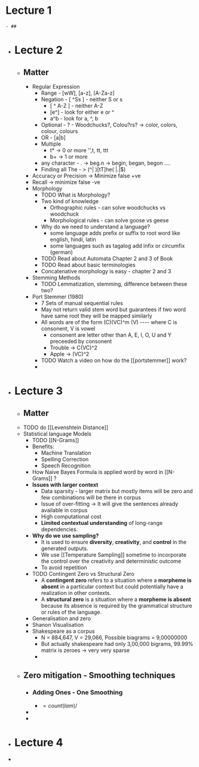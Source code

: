# Lecture 1
	- ##
- # Lecture 2
	- ## Matter
		- Regular Expression
			- Range - [wW], [a-z], [A-Za-z]
			- Negation - [ ^Ss \] - neither S or s
				- [ ^ A-Z ] - neither A-Z
				- [e^] - look for either e or ^
				- a^b - look for a, ^, b
			- Optional - ? - Woodchucks?, Colou?rs? -> color, colors, colour, colours
			- OR - [a|b]
			- Multiple
				- t* -> 0 or more '',t, tt, ttt
				- b+ -> 1 or more
			- any character - . -> beg.n -> begin, began, begon ....
			- Finding all The - > (^| )[tT]he( |\.|$)
		- Accuracy or Precision -> Minimize false +ve
		- Recall  -> minimize false -ve
		- Morphology
			- TODO What is Morphology?
			- Two kind of knowledge
				- Orthographic rules - can solve woodchucks vs woodchuck
				- Morphological rules -  can solve goose vs geese
			- Why do we need to understand a language?
				- some language adds prefix or suffix to root word like english, hindi, latin
				- some languages such as tagalog add infix  or circumfix (german)
			- TODO Read about Automata Chapter 2 and 3 of Book
			- TODO Read about basic terminologies
			- Concatenative morphology is easy -  chapter 2 and 3
		- Stemming Methods
			- TODO Lemmatization, stemming, difference between these two?
		- Port Stemmer (1980)
			- 7 Sets of manual sequential rules
			- May not return valid stem word but guarantees if two word have same root they will be mapped similarly
			- All words are of the form (C)(VC)^m (V) ---- where C is consonent, V is vowel
				- consonent are letter other than A, E, I, O, U and Y preceeded by consonent
				- Trouble -> C(VC)^2
				- Apple -> (VC)^2
			- TODO Watch a video on how do the [[portstemmer]] work?
			-
- # Lecture 3
	- ## Matter
	- TODO do [[Levenshtein Distance]]
	- Statistical language Models
		- TODO [[N-Grams]]
		- Benefits:
			- Machine Translation
			- Spelling Correction
			- Speech Recognition
		- How Naive Bayes Formula is applied word by word in [[N-Grams]] ?
		- **Issues with larger context**
			- Data sparsity - larger matrix but mostly items will be zero and few combinations will be there in corpus
			- Issue of over-fitting -> It will give the sentences already available in corpus
			- High computational cost
			- **Limited contextual understanding** of long-range dependencies.
		- **Why do we use sampling?**
			- It is used to ensure **diversity**, **creativity**, and **control** in the generated outputs.
			- We use [[Temperature Sampling]] sometime to incorporate the control over the creativity and deterministic outcome
			- To avoid repetition
		- TODO Contingent Zero vs Structural Zero
			- A **contingent zero** refers to a situation where a **morpheme is absent** in a particular context but could potentially have a realization in other contexts.
			- A **structural zero** is a situation where a **morpheme is absent** because its absence is required by the grammatical structure or rules of the language.
		- Generalisation and zero
		- Shanon Visualisation
		- Shakespeare as a corpus
			- N = 884,647, V = 29,066, Possible biagrams = 9,00000000
			- But actually shakespeare had only 3,00,000 bigrams, 99.99% matrix is zeroes -> very very sparse
			-
	- ## Zero mitigation - Smoothing techniques
		- ### Adding Ones - One Smoothing
			- $=count\left(Iam\right)$/
		-
		-
- # Lecture 4
-
